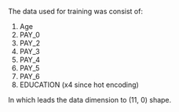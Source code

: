 The data used for training was consist of:

1. Age
2. PAY_0
3. PAY_2
4. PAY_3
5. PAY_4
6. PAY_5
7. PAY_6
8. EDUCATION (x4 since hot encoding)

In which leads the data dimension to (11, 0) shape.

